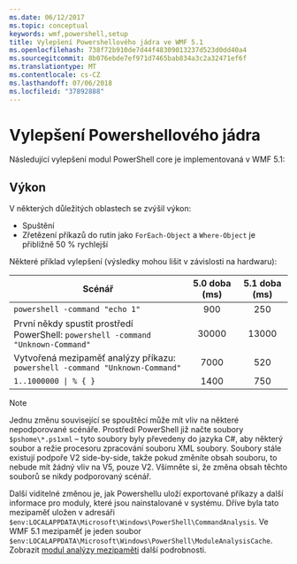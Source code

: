 ```yaml
---
ms.date: 06/12/2017
ms.topic: conceptual
keywords: wmf,powershell,setup
title: Vylepšení Powershellového jádra ve WMF 5.1
ms.openlocfilehash: 738f72b910de7d44f48309013237d523d0dd40a4
ms.sourcegitcommit: 8b076ebde7ef971d7465bab834a3c2a32471ef6f
ms.translationtype: MT
ms.contentlocale: cs-CZ
ms.lasthandoff: 07/06/2018
ms.locfileid: "37892888"
---
```

# <a name="powershell-engine-improvements"></a>Vylepšení Powershellového jádra

Následující vylepšení modul PowerShell core je implementovaná v WMF 5.1:

## <a name="performance"></a>Výkon

V některých důležitých oblastech se zvýšil výkon:

- Spuštění
- Zřetězení příkazů do rutin jako `ForEach-Object` a `Where-Object` je přibližně 50 % rychlejší

Některé příklad vylepšení (výsledky mohou lišit v závislosti na hardwaru):

| Scénář | 5.0 doba (ms) | 5.1 doba (ms) |
| -------- | :---------------: | :---------------: |
| `powershell -command "echo 1"` | 900 | 250 |
| První někdy spustit prostředí PowerShell: `powershell -command "Unknown-Command"` | 30000 | 13000 |
| Vytvořená mezipaměť analýzy příkazu: `powershell -command "Unknown-Command"` | 7000 | 520 |
| <code>1..1000000 &#124; % { }</code> | 1400 | 750 |

> [!Note]
> Jednu změnu související se spouštěcí může mít vliv na některé nepodporované scénáře.
> Prostředí PowerShell již načte soubory `$pshome\*.ps1xml` – tyto soubory byly převedeny do jazyka C#, aby některý soubor a režie procesoru zpracování souboru XML soubory.
> Soubory stále existují podpoře V2 side-by-side, takže pokud změníte obsah souboru, to nebude mít žádný vliv na V5, pouze V2.
> Všimněte si, že změna obsah těchto souborů se nikdy podporovaný scénář.

Další viditelné změnou je, jak Powershellu uloží exportované příkazy a další informace pro moduly, které jsou nainstalované v systému.
Dříve byla tato mezipaměť uložen v adresáři `$env:LOCALAPPDATA\Microsoft\Windows\PowerShell\CommandAnalysis`.
Ve WMF 5.1 mezipaměť je jeden soubor `$env:LOCALAPPDATA\Microsoft\Windows\PowerShell\ModuleAnalysisCache`.
Zobrazit [modul analýzy mezipaměti](scenarios-features.md#module-analysis-cache) další podrobnosti.